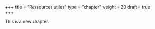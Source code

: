 +++
title = "Ressources utiles"
type = "chapter"
weight = 20
draft = true
+++

This is a new chapter.